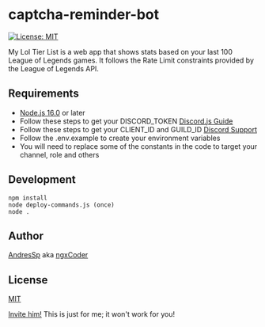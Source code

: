 # captcha-reminder-bot

[![License: MIT](https://img.shields.io/badge/License-MIT-yellow.svg)](https://opensource.org/licenses/MIT)

My Lol Tier List is a web app that shows stats based on your last 100 League of Legends games. It follows the Rate Limit constraints provided by the League of Legends API.


## Requirements

- [Node.js 16.0](https://nodejs.org/en/) or later
- Follow these steps to get your DISCORD_TOKEN [Discord.js Guide](https://discordjs.guide/preparations/setting-up-a-bot-application.html#creating-your-bot)
- Follow these steps to get your CLIENT_ID and GUILD_ID [Discord Support](https://support.discord.com/hc/en-us/articles/206346498-Where-can-I-find-my-User-Server-Message-ID-)
- Follow the .env.example to create your environment variables
- You will need to replace some of the constants in the code to target your channel, role and others

## Development

```shell
npm install
node deploy-commands.js (once)
node .
```

## Author

[AndresSp](https://github.com/AndresSp) aka [ngxCoder](https://github.com/ngxCoder)

## License
[MIT](https://github.com/ngxCoder/captcha-reminder-bot/blob/main/LICENSE)

[Invite him!](https://discord.com/api/oauth2/authorize?client_id=951266773846601818&permissions=8&scope=applications.commands%20bot) This is just for me; it won't work for you!
